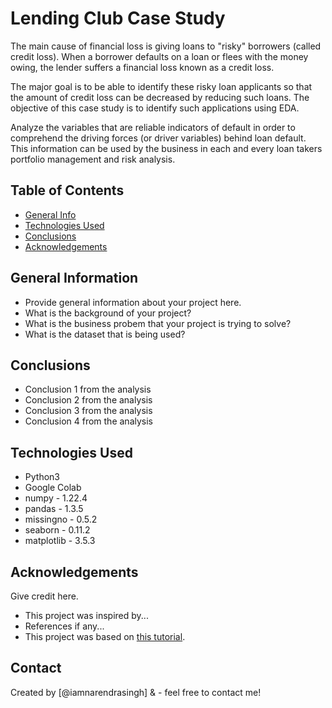 # Lending Club Case Study
 The main cause of financial loss is giving loans to "risky" borrowers (called credit loss). When a borrower defaults on a loan or flees with the money owing, the lender suffers a financial loss known as a credit loss.

The major goal is to be able to identify these risky loan applicants so that the amount of credit loss can be decreased by reducing such loans.
The objective of this case study is to identify such applications using EDA.

Analyze the variables that are reliable indicators of default in order to comprehend the driving forces (or driver variables) behind loan default.
This information can be used by the business in each and every loan takers portfolio management and risk analysis.


## Table of Contents
* [General Info](#general-information)
* [Technologies Used](#technologies-used)
* [Conclusions](#conclusions)
* [Acknowledgements](#acknowledgements)

<!-- You can include any other section that is pertinent to your problem -->

## General Information
- Provide general information about your project here.
- What is the background of your project?
- What is the business probem that your project is trying to solve?
- What is the dataset that is being used?

<!-- You don't have to answer all the questions - just the ones relevant to your project. -->

## Conclusions
- Conclusion 1 from the analysis
- Conclusion 2 from the analysis
- Conclusion 3 from the analysis
- Conclusion 4 from the analysis

<!-- You don't have to answer all the questions - just the ones relevant to your project. -->


## Technologies Used
- Python3
- Google Colab
- numpy - 1.22.4
- pandas - 1.3.5
- missingno - 0.5.2
- seaborn - 0.11.2
- matplotlib - 3.5.3


<!-- As the libraries versions keep on changing, it is recommended to mention the version of library used in this project -->

## Acknowledgements
Give credit here.
- This project was inspired by...
- References if any...
- This project was based on [this tutorial](https://www.example.com).


## Contact
Created by [@iamnarendrasingh] & - feel free to contact me!


<!-- Optional -->
<!-- ## License -->
<!-- This project is open source and available under the [... License](). -->

<!-- You don't have to include all sections - just the one's relevant to your project -->